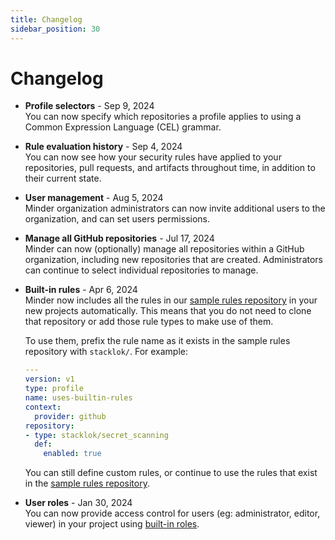 ```yaml
---
title: Changelog
sidebar_position: 30
---
```


# Changelog

* **Profile selectors** - Sep 9, 2024  
    You can now specify which repositories a profile applies to using a Common Expression Language (CEL) grammar.

* **Rule evaluation history** - Sep 4, 2024  
    You can now see how your security rules have applied to your repositories, pull requests, and artifacts throughout time, in addition to their current state.

* **User management** - Aug 5, 2024  
    Minder organization administrators can now invite additional users to the organization, and can set users permissions.

* **Manage all GitHub repositories** - Jul 17, 2024  
    Minder can now (optionally) manage all repositories within a GitHub organization, including new repositories that are created. Administrators can continue to select individual repositories to manage.

* **Built-in rules** - Apr 6, 2024  
    Minder now includes all the rules in our [sample rules repository](https://github.com/mindersec/minder-rules-and-profiles/) in your new projects automatically. This means that you do not need to clone that repository or add those rule types to make use of them.

    To use them, prefix the rule name as it exists in the sample rules repository with `stacklok/`. For example:

    ```yaml
    ---
    version: v1
    type: profile
    name: uses-builtin-rules
    context:
      provider: github
    repository:
    - type: stacklok/secret_scanning
      def:
        enabled: true
    ```

    You can still define custom rules, or continue to use the rules that exist in the [sample rules repository](https://github.com/mindersec/minder-rules-and-profiles).

* **User roles** - Jan 30, 2024  
  You can now provide access control for users (eg: administrator, editor, viewer) in your project using [built-in roles](../user_management/user_roles.md).
